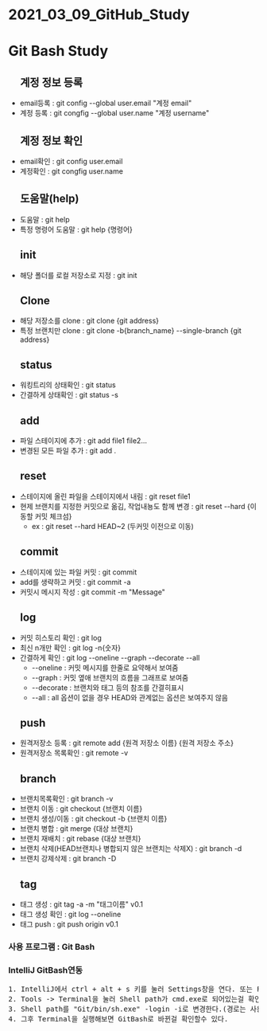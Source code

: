 # 2021_03_09_GitHub_Study
<h1>Git Bash Study</h1>
<ul><h2>계정 정보 등록</h2>
	<li>email등록 : git config --global user.email "계정 email"</li>
	<li>계정 등록 : git congfig --global user.name "계정 username"</li>
</ul>
<ul><h2>계정 정보 확인</h2>
	<li>email확인 : git config user.email</li>
	<li>계정확인 : git congfig user.name</li>
</ul>
<ul><h2>도움말(help)</h2>
	<li>도움말 : git help</li>
	<li>특정 명령어 도움말 : git help {명령어}</li>
</ul>
<ul><h2>init</h2>
	<li>해당 폴더를 로컬 저장소로 지정 : git init</li>
</ul>
<ul><h2>Clone</h2>
	<li>해당 저장소를 clone : git clone {git address}</li>
	<li>특정 브랜치만 clone : git clone -b{branch_name} --single-branch {git address}</li>
</ul>
<ul><h2>status</h2>
	<li>워킹트리의 상태확인 : git status</li>
	<li>간결하게 상태확인 : git status -s</li>
</ul>
<ul><h2>add</h2>
	<li>파일 스테이지에 추가 : git add file1 file2...</li>
	<li>변경된 모든 파일 추가 : git add .</li>
</ul>
<ul><h2>reset</h2>
	<li>스테이지에 올린 파일을 스테이지에서 내림 : git reset file1</li>
	<li>현제 브랜치를 지정한 커밋으로 옮김, 작업내뇽도 함께 변경 : git reset --hard {이동할 커밋 체크섬}
		<ul>
			<li>ex : git reset --hard HEAD~2 (두커밋 이전으로 이동) </li>
		</ul>
	</li>
</ul>
<ul><h2>commit</h2>
	<li>스테이지에 있는 파일 커밋 : git commit</li>
	<li>add를 생략하고 커밋 : git commit -a</li>
	<li>커밋시 메시지 작성 : git commit -m "Message"</li>
</ul>
<ul><h2>log</h2>
	<li>커밋 히스토리 확인 : git log</li>
	<li>최신 n개만 확인 : git log -n{숫자}</li>
	<li>간결하게 확인 : git log --oneline --graph --decorate --all
		<ul>
			<li>--oneline : 커밋 메시지를 한줄로 요약해서 보여줌</li>
			<li>--graph : 커밋 옆애 브랜치의 흐름을 그래프로 보여줌</li>
			<li>--decorate : 브랜치와 태그 등의 참조를 간결히표시</li>
			<li>--all : all 옵션이 없을 경우 HEAD와 관계없는 옵션은 보여주지 않음</li>
		</ul>
	</li>
</ul>
<ul><h2>push</h2>
	<li>원격저장소 등록 : git remote add {원격 저장소 이름} {원격 저장소 주소}</li>
	<li>원격저장소 목록확인 : git remote -v</li>
</ul>
<ul><h2>branch</h2>
	<li>브랜치목록확인 : git branch -v</li>
	<li>브랜치 이동 : git checkout {브랜치 이름}</li>
	<li>브랜치 생성/이동 : git checkout -b {브랜치 이름}</li>
	<li>브랜치 병합 : git merge {대상 브랜치}</li>
	<li>브랜치 재배치 : git rebase {대상 브랜치}</li>
	<li>브랜치 삭제(HEAD브랜치나 병합되지 않은 브랜치는 삭제X) : git branch -d</li>
	<li>브랜치 강제삭제 : git branch -D</li>
</ul>
<ul><h2>tag</h2>
	<li>태그 생성 : git tag -a -m "태그이름" v0.1</li>
	<li>태그 생성 확인 : git log --oneline</li>
	<li>태그 push : git push origin v0.1</li>
</ul>

<h3>사용 프로그램 : Git Bash</h3>
<h3>IntelliJ GitBash연동</h3>
<pre>
1. IntelliJ에서 ctrl + alt + s 키를 눌러 Settings창을 연다. 또는 File에 Settings를 찾아 연다.
2. Tools -> Terminal을 눌러 Shell path가 cmd.exe로 되어있는걸 확인 할수 있음.
3. Shell path를 "Git/bin/sh.exe" -login -i로 변경한다.(경로는 사용자마다 다를 수 있음)
4. 그후 Terminal을 실행해보면 GitBash로 바뀐걸 확인할수 있다.
</pre>